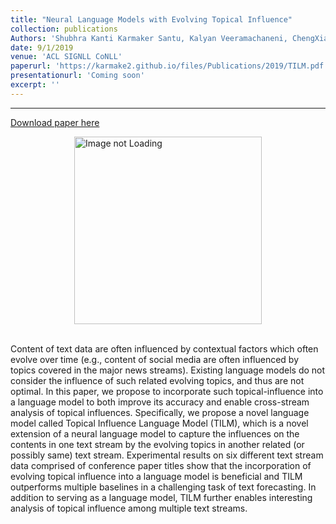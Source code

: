 ```yaml
---
title: "Neural Language Models with Evolving Topical Influence"
collection: publications
Authors: 'Shubhra Kanti Karmaker Santu, Kalyan Veeramachaneni, ChengXiang Zhai'
date: 9/1/2019
venue: 'ACL SIGNLL CoNLL'
paperurl: 'https://karmake2.github.io/files/Publications/2019/TILM.pdf'
presentationurl: 'Coming soon'
excerpt: ''
---
```

---
<a href='https://karmake2.github.io/files/Publications/2019/TILM.pdf'>Download paper here</a>

<div style='display: flex; justify-content: center;'><img src='https://karmake2.github.io/files/Publications/2019/TILM.png' alt='Image not Loading' style='height:300px;' align='middle'></div><br>

Content of text data are often influenced by contextual factors which often evolve over time (e.g., content of social media are often influenced by topics covered in the major news streams). Existing language models do not consider the influence of such related evolving topics, and thus are not optimal. In this paper, we propose to incorporate such topical-influence into a language model to both improve its accuracy and enable cross-stream analysis of topical influences. Specifically, we propose a novel language model called Topical Influence Language Model (TILM), which is a novel extension of a neural language model to capture the influences on the contents in one text stream by the evolving topics in another related (or possibly same) text stream. Experimental results on six different text stream data comprised of conference paper titles show that the incorporation of evolving topical influence into a language model is beneficial and TILM outperforms multiple baselines in a challenging task of text forecasting. In addition to serving as a language model, TILM further enables interesting analysis of topical influence among multiple text streams.
